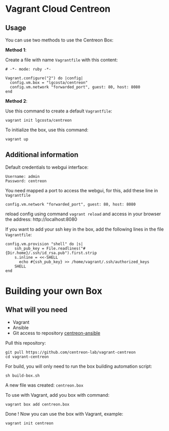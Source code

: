 Vagrant Cloud Centreon
======================

Usage
-----

You can use two methods to use the Centreon Box:

**Method 1**:

Create a file with name `Vagrantfile` with this content:
```
# -*- mode: ruby -*-

Vagrant.configure("2") do |config|
  config.vm.box = "lgcosta/centreon"
  config.vm.network "forwarded_port", guest: 80, host: 8080
end
```

**Method 2**:

Use this command to create a default `Vagrantfile`:
```
vagrant init lgcosta/centreon
```

To initialize the box, use this command:
```
vagrant up
```

Additional information
----------------------

Default credentials to webgui interface:
```
Username: admin
Password: centreon
```

You need mapped a port to access the webgui, for this, add these line in `Vagrantfile`
```
config.vm.network "forwarded_port", guest: 80, host: 8080
```
reload config using command `vagrant reload` and access in your browser the address: http://localhost:8080

If you want to add your ssh key in the box, add the following lines in the file `Vagrantfile`:
```
config.vm.provision "shell" do |s|
    ssh_pub_key = File.readlines("#{Dir.home}/.ssh/id_rsa.pub").first.strip
    s.inline = <<-SHELL
      echo #{ssh_pub_key} >> /home/vagrant/.ssh/authorized_keys
    SHELL
end
```

Building your own Box
=====================

What will you need
------------------

- Vagrant
- Ansible
- Git access to repository [centreon-ansible](https://github.com/centreon/centreon-ansible)

Pull this repository:
```
git pull https://github.com/centreon-lab/vagrant-centreon
cd vagrant-centreon
```

For build, you will only need to run the box building automation script:
```
sh build-box.sh
```

A new file was created: `centreon.box`

To use with Vagrant, add you box with command:
```
vagrant box add centreon.box
```

Done ! Now you can use the box with Vagrant, example:
```
vagrant init centreon
```
